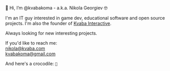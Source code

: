 🙌 Hi, I’m @kvabakoma - a.k.a. Nikola Georgiev 🤓

I'm an IT guy interested in game dev, educational software and open source projects. I'm also the founder of [Kvaba Interactive](https://kvaba.com). 

Always looking for new interesting projects.

If you'd like to reach me:  
[nikola@kvaba.com](mailto:nikola@kvaba.com)  
[kvabakoma@gmail.com](mailto:kvabakoma@gmail.com)

And here's a crocodile: <code>🐊</code>

<!---
kvabakoma/kvabakoma is a ✨ special ✨ repository because its `README.md` (this file) appears on your GitHub profile.
You can click the Preview link to take a look at your changes.
--->
